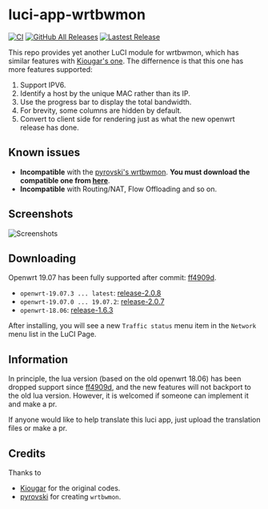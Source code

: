 # luci-app-wrtbwmon

[![CI](https://github.com/brvphoenix/luci-app-wrtbwmon/workflows/CI/badge.svg)](https://github.com/brvphoenix/luci-app-wrtbwmon/actions)
[![GitHub All Releases](https://img.shields.io/github/downloads/brvphoenix/luci-app-wrtbwmon/total)](https://github.com/brvphoenix/luci-app-wrtbwmon/releases)
[![Lastest Release](https://img.shields.io/github/release/brvphoenix/luci-app-wrtbwmon.svg?style=flat)](https://github.com/brvphoenix/luci-app-wrtbwmon/releases)

This repo provides yet another LuCI module for wrtbwmon, which has similar features with [Kiougar's one](https://github.com/Kiougar/luci-wrtbwmon). The differnence is that this one has more features supported:
1. Support IPV6.
1. Identify a host by the unique MAC rather than its IP.
1. Use the progress bar to display the total bandwidth.
1. For brevity, some columns are hidden by default.
1. Convert to client side for rendering just as what the new openwrt release has done.

## Known issues
* **Incompatible** with the [pyrovski's wrtbwmon](https://github.com/pyrovski/wrtbwmon). **You must download the compatible one from [here](https://github.com/brvphoenix/wrtbwmon)**.
* **Incompatible** with Routing/NAT, Flow Offloading and so on.

## Screenshots
![Screenshots](https://github.com/brvphoenix/luci-app-wrtbwmon/blob/master/screenshot.png?raw=true)

## Downloading
Openwrt 19.07 has been fully supported after commit: [ff4909d](https://github.com/brvphoenix/luci-app-wrtbwmon/tree/ff4909d8f5d06fee87f7ec5a365ac5dde6492130).
* `openwrt-19.07.3 ... latest`: [release-2.0.8](https://github.com/brvphoenix/luci-app-wrtbwmon/releases/download/release-2.0.8/luci-app-wrtbwmon_2.0.8-1_all.ipk)
* `openwrt-19.07.0 ... 19.07.2`: [release-2.0.7](https://github.com/brvphoenix/luci-app-wrtbwmon/releases/download/release-2.0.7/luci-app-wrtbwmon_2.0.7-1_all.ipk)
* `openwrt-18.06`: [release-1.6.3](https://github.com/brvphoenix/luci-app-wrtbwmon/releases/download/release-1.6.3/luci-app-wrtbwmon_1.6.3-1_all.ipk)

After installing, you will see a new `Traffic status` menu item  in the `Network` menu list in the LuCI Page.

## Information
In principle, the lua version (based on the old openwrt 18.06) has been dropped support since [ff4909d](https://github.com/brvphoenix/luci-app-wrtbwmon/tree/ff4909d8f5d06fee87f7ec5a365ac5dde6492130), and the new features will not backport to the old lua version. However, it is welcomed if someone can implement it and make a pr.

If anyone would like to help translate this luci app, just upload the translation files or make a pr.

## Credits
Thanks to
* [Kiougar](https://github.com/Kiougar/luci-wrtbwmon) for the original codes.
* [pyrovski](https://github.com/pyrovski) for creating `wrtbwmon`.
